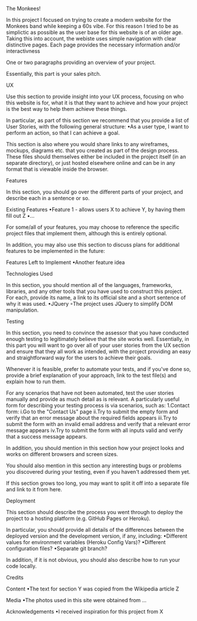 The Monkees!

In this project I focused on trying to create a modern website for the Monkees band while keeping a 60s vibe.
For this reason I tried to be as simplictic as possible as the user base for this website is of an older age. Taking this into account,
the webiste uses simple navigation with clear distinctive pages. Each page provides the necessary information and/or interactivness




One or two paragraphs providing an overview of your project.

Essentially, this part is your sales pitch.

UX

Use this section to provide insight into your UX process, focusing on who this website is for, what it is that they want to achieve and how your project is the best way to help them achieve these things.

In particular, as part of this section we recommend that you provide a list of User Stories, with the following general structure:
•As a user type, I want to perform an action, so that I can achieve a goal.

This section is also where you would share links to any wireframes, mockups, diagrams etc. that you created as part of the design process. These files should themselves either be included in the project itself (in an separate directory), or just hosted elsewhere online and can be in any format that is viewable inside the browser.

Features

In this section, you should go over the different parts of your project, and describe each in a sentence or so.

Existing Features
•Feature 1 - allows users X to achieve Y, by having them fill out Z
•...

For some/all of your features, you may choose to reference the specific project files that implement them, although this is entirely optional.

In addition, you may also use this section to discuss plans for additional features to be implemented in the future:

Features Left to Implement
•Another feature idea

Technologies Used

In this section, you should mention all of the languages, frameworks, libraries, and any other tools that you have used to construct this project. For each, provide its name, a link to its official site and a short sentence of why it was used.
•JQuery ◦The project uses JQuery to simplify DOM manipulation.


Testing

In this section, you need to convince the assessor that you have conducted enough testing to legitimately believe that the site works well. Essentially, in this part you will want to go over all of your user stories from the UX section and ensure that they all work as intended, with the project providing an easy and straightforward way for the users to achieve their goals.

Whenever it is feasible, prefer to automate your tests, and if you've done so, provide a brief explanation of your approach, link to the test file(s) and explain how to run them.

For any scenarios that have not been automated, test the user stories manually and provide as much detail as is relevant. A particularly useful form for describing your testing process is via scenarios, such as:
1.Contact form: i.Go to the "Contact Us" page
ii.Try to submit the empty form and verify that an error message about the required fields appears
iii.Try to submit the form with an invalid email address and verify that a relevant error message appears
iv.Try to submit the form with all inputs valid and verify that a success message appears.


In addition, you should mention in this section how your project looks and works on different browsers and screen sizes.

You should also mention in this section any interesting bugs or problems you discovered during your testing, even if you haven't addressed them yet.

If this section grows too long, you may want to split it off into a separate file and link to it from here.

Deployment

This section should describe the process you went through to deploy the project to a hosting platform (e.g. GitHub Pages or Heroku).

In particular, you should provide all details of the differences between the deployed version and the development version, if any, including:
•Different values for environment variables (Heroku Config Vars)?
•Different configuration files?
•Separate git branch?

In addition, if it is not obvious, you should also describe how to run your code locally.

Credits

Content
•The text for section Y was copied from the Wikipedia article Z

Media
•The photos used in this site were obtained from ...

Acknowledgements
•I received inspiration for this project from X
